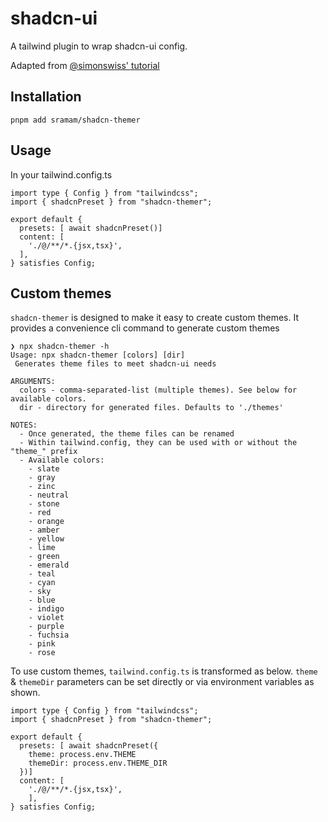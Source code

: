 # shadcn-ui

A tailwind plugin to wrap shadcn-ui config.

Adapted from [@simonswiss' tutorial](https://www.youtube.com/watch?v=QJlTWj30krw)

## Installation

```
pnpm add sramam/shadcn-themer
```

## Usage

In your tailwind.config.ts

```
import type { Config } from "tailwindcss";
import { shadcnPreset } from "shadcn-themer";

export default {
  presets: [ await shadcnPreset()]
  content: [
    './@/**/*.{jsx,tsx}',
  ],
} satisfies Config;

```

## Custom themes
`shadcn-themer` is designed to make it easy to create custom themes.
It provides a convenience cli command to generate custom themes

```
❯ npx shadcn-themer -h
Usage: npx shadcn-themer [colors] [dir]
 Generates theme files to meet shadcn-ui needs

ARGUMENTS:
  colors - comma-separated-list (multiple themes). See below for available colors.
  dir - directory for generated files. Defaults to './themes'

NOTES:
  - Once generated, the theme files can be renamed
  - Within tailwind.config, they can be used with or without the "theme_" prefix
  - Available colors:
    - slate
    - gray
    - zinc
    - neutral
    - stone
    - red
    - orange
    - amber
    - yellow
    - lime
    - green
    - emerald
    - teal
    - cyan
    - sky
    - blue
    - indigo
    - violet
    - purple
    - fuchsia
    - pink
    - rose
```

To use custom themes, `tailwind.config.ts` is transformed as below. `theme` & `themeDir` parameters can be set directly or via environment variables as shown.

```
import type { Config } from "tailwindcss";
import { shadcnPreset } from "shadcn-themer";

export default {
  presets: [ await shadcnPreset({
    theme: process.env.THEME
    themeDir: process.env.THEME_DIR
  })]
  content: [
    './@/**/*.{jsx,tsx}',
	],
} satisfies Config;
```
